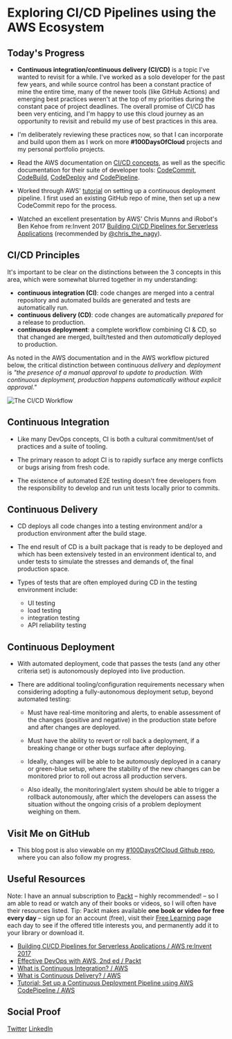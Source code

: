 # Exploring CI/CD Pipelines using the AWS Ecosystem

## Today's Progress

- **Continuous integration/continuous delivery (CI/CD)** is a topic I've wanted to revisit for a while. I've worked as a solo developer for the past few years, and while source control has been a constant practice of mine the entire time, many of the newer tools (like GitHub Actions) and emerging best practices weren't at the top of my priorities during the constant pace of project deadlines. The overall promise of CI/CD has been very enticing, and I'm happy to use this cloud journey as an opportunity to revisit and rebuild my use of best practices in this area.

- I'm deliberately reviewing these practices now, so that I can incorporate and build upon them as I work on more **#100DaysOfCloud** projects and my personal portfolio projects.

- Read the AWS documentation on [CI/CD concepts](https://aws.amazon.com/devops/#cicd), as well as the specific documentation for their suite of developer tools: [CodeCommit](https://docs.aws.amazon.com/codecommit/), [CodeBuild](https://docs.aws.amazon.com/codebuild/), [CodeDeploy](https://docs.aws.amazon.com/codedeploy/) and [CodePipeline](https://docs.aws.amazon.com/codepipeline/).

- Worked through AWS' [tutorial](https://aws.amazon.com/getting-started/tutorials/continuous-deployment-pipeline/) on setting up a continuous deployment pipeline. I first used an existing GitHub repo of mine, then set up a new CodeCommit repo for the process.

- Watched an excellent presentation by AWS' Chris Munns and iRobot's Ben Kehoe from re:Invent 2017 [Building CI/CD Pipelines for Serverless Applications](https://www.youtube.com/watch?v=dCDZ7HR7dms) (recommended by [@chris_the_nagy](https://twitter.com/chris_the_nagy/status/1286400291810816002)).

## CI/CD Principles

It's important to be clear on the distinctions between the 3 concepts in this area, which were somewhat blurred together in my understanding:

- **continuous integration (CI)**: code changes are merged into a central repository and automated builds are generated and tests are automatically run.
- **continuous delivery (CD)**: code changes are automatically _prepared_ for a release to production.
- **continuous deployment**: a complete workflow combining CI & CD, so that changed are merged, built/tested and then _automatically_ deployed to production.

As noted in the AWS documentation and in the AWS workflow pictured below, the critical distinction between continuous _delivery_ and _deployment_ is _"the presence of a manual approval to update to production. With continuous deployment, production happens automatically without explicit approval."_

![The CI/CD Workflow](../static/continuous_integration.4f4cddb8556e2b1a0ca0872ace4d5fe2f68bbc58.png)

## Continuous Integration

- Like many DevOps concepts, CI is both a cultural commitment/set of practices and a suite of tooling.

- The primary reason to adopt CI is to rapidly surface any merge conflicts or bugs arising from fresh code.

- The existence of automated E2E testing doesn't free developers from the responsibility to develop and run unit tests locally prior to commits.

## Continuous Delivery

- CD deploys all code changes into a testing environment and/or a production environment after the build stage.

- The end result of CD is a built package that is ready to be deployed and which has been extensively tested in an environment identical to, and under tests to simulate the stresses and demands of, the final production space.

- Types of tests that are often employed during CD in the testing environment include:

  - UI testing
  - load testing
  - integration testing
  - API reliability testing

## Continuous Deployment

- With automated deployment, code that passes the tests (and any other criteria set) is autonomously deployed into live production.

- There are additional tooling/configuration requirements necessary when considering adopting a fully-autonomous deployment setup, beyond automated testing:

  - Must have real-time monitoring and alerts, to enable assessment of the changes (positive and negative) in the production state before and after changes are deployed.

  - Must have the ability to revert or roll back a deployment, if a breaking change or other bugs surface after deploying.

  - Ideally, changes will be able to be automously deployed in a canary or green-blue setup, where the stability of the new changes can be monitored prior to roll out across all production servers.

  - Also ideally, the monitoring/alert system should be able to trigger a rollback autonomously, after which the developers can assess the situation without the ongoing crisis of a problem deployment weighing on them.

## Visit Me on GitHub

- This blog post is also viewable on my [#100DaysOfCloud Github repo](https://github.com/quinceleaf/100DaysOfCloud/blob/main/Journey/001/Readme.md), where you can also follow my progress.

## Useful Resources

Note: I have an annual subscription to [Packt](https://www.packtpub.com) – highly recommended! – so I am able to read or watch any of their books or videos, so I will often have their resources listed. Tip: Packt makes available **one book or video for free every day** – sign up for an account (free), visit their [Free Learning](https://www.packtpub.com/free-learning) page each day to see if the offered title interests you, and permanently add it to your library or download it.

- [Building CI/CD Pipelines for Serverless Applications / AWS re:Invent 2017](https://www.youtube.com/watch?v=dCDZ7HR7dms)
- [Effective DevOps with AWS, 2nd ed / Packt ](https://www.packtpub.com/virtualization-and-cloud/effective-devops-aws-second-edition)
- [What is Continuous Integration? / AWS](https://aws.amazon.com/devops/continuous-integration/)
- [What is Continuous Delivery? / AWS](https://aws.amazon.com/devops/continuous-delivery/)
- [Tutorial: Set up a Continuous Deployment Pipeline using AWS CodePipeline / AWS](https://aws.amazon.com/getting-started/tutorials/continuous-deployment-pipeline/)

## Social Proof

[Twitter](https://twitter.com/quinceleaf/status/1286857082646466560)
[LinkedIn](https://www.linkedin.com/feed/update/urn:li:activity:6692620807883104256/)
